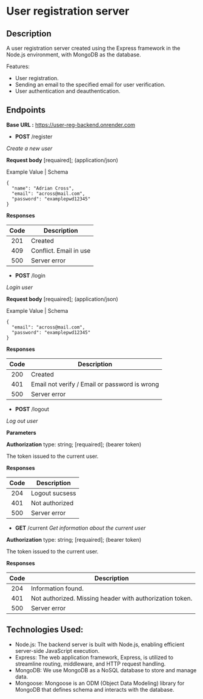 # User registration server

## Description

A user registration server created using the Express framework in the Node.js environment, with MongoDB as the database.

Features:

- User registration.
- Sending an email to the specified email for user verification.
- User authentication and deauthentication.

## Endpoints

**Base URL :** https://user-reg-backend.onrender.com</span>

* **POST** /register

_Create a new user_

**Request body** [requaired]; (application/json)

Example Value | Schema

```
{
  "name": "Adrian Cross",
  "email": "across@mail.com",
  "password": "examplepwd12345"
}
```

**Responses**

| Code | Description            |
| :--: | ---------------------- |
| 201  | Created                |
| 409  | Conflict. Email in use |
| 500  | Server error           |


* **POST** /login
  
_Login user_

**Request body** [requaired]; (application/json)


Example Value | Schema

```
{
  "email": "across@mail.com",
  "password": "examplepwd12345"
}
```

**Responses**

| Code | Description                                   |
| :--: | --------------------------------------------- |
| 200  | Created                                       |
| 401  | Email not verify / Email or password is wrong |
| 500  | Server error                                  |

* **POST** /logout

_Log out user_

**Parameters**

**Authorization** type: string; [requaired]; (bearer token)

The token issued to the current user.

**Responses**

| Code | Description    |
| :--: | -------------- |
| 204  | Logout sucsess |
| 401  | Not authorized |
| 500  | Server error   |

* **GET** /current
_Get information about the current user_

**Authorization** type: string; [requaired]; (bearer token)

The token issued to the current user.

**Responses**

| Code | Description                                              |
| :--: | -------------------------------------------------------- |
| 204  | Information found.                                       |
| 401  | Not authorized. Missing header with authorization token. |
| 500  | Server error                                             |

</div>

## Technologies Used:

- Node.js: The backend server is built with Node.js, enabling efficient server-side JavaScript execution.
- Express: The web application framework, Express, is utilized to streamline routing, middleware, and HTTP request handling.
- MongoDB: We use MongoDB as a NoSQL database to store and manage data.
- Mongoose: Mongoose is an ODM (Object Data Modeling) library for MongoDB that defines schema and interacts with the database.
